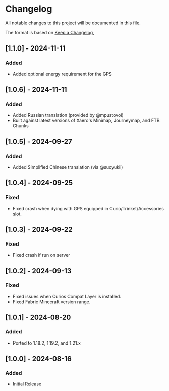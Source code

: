 # Changelog

All notable changes to this project will be documented in this file.

The format is based on [Keep a Changelog](https://keepachangelog.com/en/1.1.0/),

## [1.1.0] - 2024-11-11

### Added
- Added optional energy requirement for the GPS

## [1.0.6] - 2024-11-11

### Added
- Added Russian translation (provided by @mpustovoi)
- Built against latest versions of Xaero's Minimap, Journeymap, and FTB Chunks

## [1.0.5] - 2024-09-27

### Added
- Added Simplified Chinese translation (via @suoyukii)

## [1.0.4] - 2024-09-25

### Fixed
- Fixed crash when dying with GPS equipped in Curio/Trinket/Accessories slot.

## [1.0.3] - 2024-09-22

### Fixed
- Fixed crash if run on server

## [1.0.2] - 2024-09-13

### Fixed

- Fixed issues when Curios Compat Layer is installed.
- Fixed Fabric Minecraft version range.

## [1.0.1] - 2024-08-20

### Added

- Ported to 1.18.2, 1.19.2, and 1.21.x

## [1.0.0] - 2024-08-16

### Added

- Initial Release